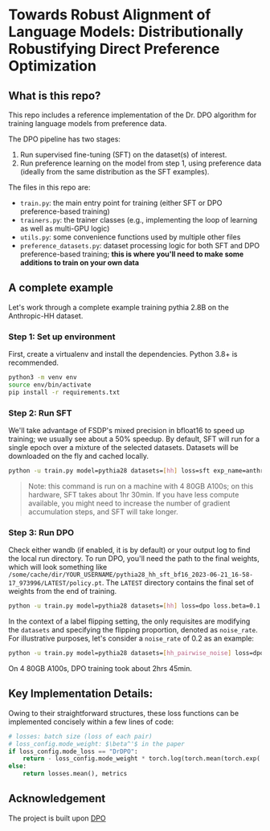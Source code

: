 # Towards Robust Alignment of Language Models: Distributionally Robustifying Direct Preference Optimization

## What is this repo?

This repo includes a reference implementation of the Dr. DPO algorithm for training language models from preference data.

The DPO pipeline has two stages:

1. Run supervised fine-tuning (SFT) on the dataset(s) of interest.
2. Run preference learning on the model from step 1, using preference data (ideally from the same distribution as the SFT examples).

The files in this repo are:
- `train.py`: the main entry point for training (either SFT or DPO preference-based training)
- `trainers.py`: the trainer classes (e.g., implementing the loop of learning as well as multi-GPU logic)
- `utils.py`: some convenience functions used by multiple other files
- `preference_datasets.py`: dataset processing logic for both SFT and DPO preference-based training; **this is where you'll need to make some additions to train on your own data**

## A complete example

Let's work through a complete example training pythia 2.8B on the Anthropic-HH dataset.

### Step 1: Set up environment

First, create a virtualenv and install the dependencies. Python 3.8+ is recommended.
```sh
python3 -m venv env
source env/bin/activate
pip install -r requirements.txt
```

### Step 2: Run SFT

We'll take advantage of FSDP's mixed precision in bfloat16 to speed up training; we usually see about a 50% speedup. By default, SFT will run for a single epoch over a mixture of the selected datasets. Datasets will be downloaded on the fly and cached locally.
```sh
python -u train.py model=pythia28 datasets=[hh] loss=sft exp_name=anthropic_dpo_pythia28 gradient_accumulation_steps=2 batch_size=64 eval_batch_size=32 trainer=FSDPTrainer sample_during_eval=false model.fsdp_policy_mp=bfloat16
```
> Note: this command is run on a machine with 4 80GB A100s; on this hardware, SFT takes about 1hr 30min. If you have less compute available, you might need to increase the number of gradient accumulation steps, and SFT will take longer.

### Step 3: Run DPO

Check either wandb (if enabled, it is by default) or your output log to find the local run directory. To run DPO, you'll need the path to the final weights, which will look something like `/some/cache/dir/YOUR_USERNAME/pythia28_hh_sft_bf16_2023-06-21_16-58-17_973996/LATEST/policy.pt`. The `LATEST` directory contains the final set of weights from the end of training.
```sh
python -u train.py model=pythia28 datasets=[hh] loss=dpo loss.beta=0.1 exp_name=anthropic_dpo_pythia28 gradient_accumulation_steps=2 batch_size=64 eval_batch_size=32 trainer=FSDPTrainer sample_during_eval=false model.fsdp_policy_mp=bfloat16 model.archive=/path/to/archive/from/sft/LATEST/policy.pt loss.mode_loss=DrDPO loss.mode_weight=1.0 
```
In the context of a label flipping setting, the only requisites are modifying the `datasets` and specifying the flipping proportion, denoted as `noise_rate`. For illustrative purposes, let's consider a `noise_rate` of 0.2 as an example:
```sh
python -u train.py model=pythia28 datasets=[hh_pairwise_noise] loss=dpo loss.beta=0.1 exp_name=anthropic_dpo_pythia28 gradient_accumulation_steps=2 batch_size=64 eval_batch_size=32 trainer=FSDPTrainer sample_during_eval=false model.fsdp_policy_mp=bfloat16 model.archive=/path/to/archive/from/sft/LATEST/policy.pt loss.mode_loss=DrDPO loss.mode_weight=1.0 noise_rate=0.2
```

On 4 80GB A100s, DPO training took about 2hrs 45min.

## Key Implementation Details:

Owing to their straightforward structures, these loss functions can be implemented concisely within a few lines of code:

```python
# losses: batch size (loss of each pair)
# loss_config.mode_weight: $\beta^'$ in the paper
if loss_config.mode_loss == "DrDPO":
    return - loss_config.mode_weight * torch.log(torch.mean(torch.exp( - losses / loss_config.mode_weight))), metrics
else:
    return losses.mean(), metrics
```

## Acknowledgement
The project is built upon [DPO](https://github.com/eric-mitchell/direct-preference-optimization)